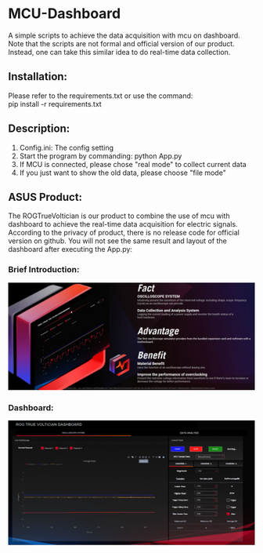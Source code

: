 # MCU-Dashboard

A simple scripts to achieve the data acquisition with mcu on dashboard. Note that the scripts are not formal and official version of our product. Instead, one can take this similar idea to do real-time data collection.   

## Installation:

Please refer to the requirements.txt or use the command:  
pip install -r requirements.txt  

## Description:

1. Config.ini: The config setting  
2. Start the program by commanding: python App.py  
3. If MCU is connected, please chose "real mode" to collect current data  
4. If you just want to show the old data, please choose "file mode"  
  
## ASUS Product:

The ROGTrueVoltician is our product to combine the use of mcu with dashboard to achieve the real-time data acquisition for electric signals. According to the privacy of product, there is no release code for official version on github. You will not see the same result and layout of the dashboard after executing the App.py:  
  
### Brief Introduction:  
![image](https://github.com/ChengWeiGu/mcu-dashboard/blob/main/introduction.png)  
### Dashboard:  
![image](https://github.com/ChengWeiGu/mcu-dashboard/blob/main/page1.png)  

